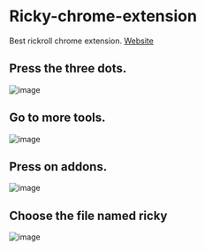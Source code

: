 # Ricky-chrome-extension
Best rickroll chrome extension. 
[Website](rickie.netlify.app)

Press the three dots.
---------------------
![image](https://user-images.githubusercontent.com/54720126/225724440-605756b8-e359-4aa5-ab38-706074842a9b.png)

Go to more tools.
-----------------

![image](https://user-images.githubusercontent.com/54720126/225724991-c27879f8-32e1-4ea3-a86e-38dbf1a79543.png)

Press on addons.
----------------

![image](https://user-images.githubusercontent.com/54720126/225725373-8240bc96-158f-4ba5-9bdf-f5c20fd5c37c.png)

Choose the file named ricky
---------------------------

![image](https://user-images.githubusercontent.com/54720126/225726192-92a4f470-72ad-4ba6-8b5e-fab561b52f9f.png)
